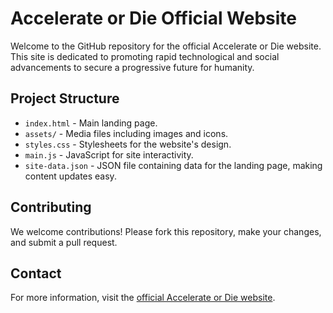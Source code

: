 # Accelerate or Die Official Website

Welcome to the GitHub repository for the official Accelerate or Die website. This site is dedicated to promoting rapid technological and social advancements to secure a progressive future for humanity.

## Project Structure

- `index.html` - Main landing page.
- `assets/` - Media files including images and icons.
- `styles.css` - Stylesheets for the website's design.
- `main.js` - JavaScript for site interactivity.
- `site-data.json` - JSON file containing data for the landing page, making content updates easy.

## Contributing

We welcome contributions! Please fork this repository, make your changes, and submit a pull request.


## Contact

For more information, visit the [official Accelerate or Die website](https://accelerateordie.org).